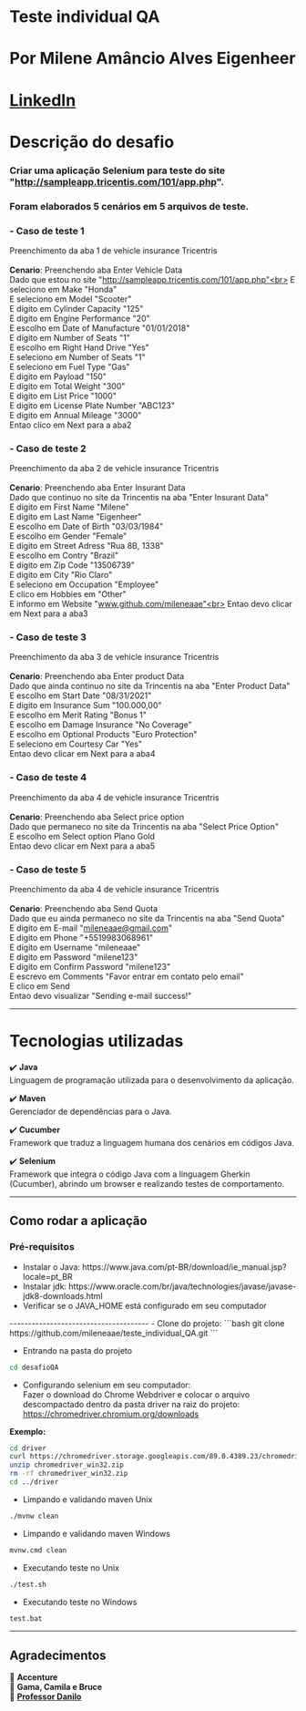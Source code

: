# Teste individual QA <br>
# Por Milene Amâncio Alves Eigenheer <br>
# [LinkedIn](https://www.linkedin.com/in/mileneaae)

# Descrição do desafio<br>
### Criar uma aplicação Selenium para teste do site "http://sampleapp.tricentis.com/101/app.php". 
### Foram elaborados 5 cenários em 5 arquivos de teste.<br>

### - Caso de teste 1
Preenchimento da aba 1 de vehicle insurance Tricentris<br>
<br>
<b>Cenario</b>: Preenchendo aba Enter Vehicle Data<br>
Dado que estou no site "http://sampleapp.tricentis.com/101/app.php"<br>
E seleciono em Make "Honda"<br>
E seleciono em Model "Scooter"<br>
E digito em Cylinder Capacity "125"<br>
E digito em Engine Performance "20"<br>
E escolho em Date of Manufacture "01/01/2018"<br>
E digito em Number of Seats "1"<br>
E escolho em Right Hand Drive "Yes"<br>
E seleciono em Number of Seats "1"<br>
E seleciono em Fuel Type "Gas"<br>
E digito em Payload "150"<br>
E digito em Total Weight "300"<br>
E digito em List Price "1000"<br>
E digito em License Plate Number "ABC123"<br>
E digito em Annual Mileage "3000"<br>
Entao clico em Next para a aba2<br>

### - Caso de teste 2
Preenchimento da aba 2 de vehicle insurance Tricentris<br>
<br>
<b>Cenario</b>: Preenchendo aba Enter Insurant Data<br>
Dado que continuo no site da Trincentis na aba "Enter Insurant Data"<br>
E digito em First Name "Milene"<br>
E digito em Last Name "Eigenheer"<br>
E escolho em Date of Birth "03/03/1984"<br>
E escolho em Gender "Female"<br>
E digito em Street Adress "Rua 8B, 1338"<br>
E escolho em Contry "Brazil"<br>
E digito em Zip Code "13506739"<br>
E digito em City "Rio Claro"<br>
E seleciono em Occupation "Employee"<br>
E clico em Hobbies em "Other"<br>
E informo em Website "www.github.com/mileneaae"<br>
Entao devo clicar em Next para a aba3<br>

### - Caso de teste 3
Preenchimento da aba 3 de vehicle insurance Tricentris<br>
<br>
<b>Cenario</b>: Preenchendo aba Enter product Data<br>
Dado que ainda continuo no site da Trincentis na aba "Enter Product Data"<br>
E escolho em Start Date "08/31/2021"<br>
E digito em Insurance Sum "100.000,00"<br>
E escolho em Merit Rating "Bonus 1"<br>
E escolho em Damage Insurance "No Coverage"<br>
E escolho em Optional Products "Euro Protection"<br>
E seleciono em Courtesy Car "Yes" <br>
Entao devo clicar em Next para a aba4<br>

### - Caso de teste 4
Preenchimento da aba 4 de vehicle insurance Tricentris<br>
<br>
<b>Cenario</b>: Preenchendo aba Select price option<br>
Dado que permaneco no site da Trincentis na aba "Select Price Option"<br>
E escolho em Select option Plano Gold<br>
Entao devo clicar em Next para a aba5<br>

### - Caso de teste 5
Preenchimento da aba 4 de vehicle insurance Tricentris<br>
<br>
<b>Cenario</b>: Preenchendo aba Send Quota<br>
Dado que eu ainda permaneco no site da Trincentis na aba "Send Quota"<br>
E digito em E-mail "mileneaae@gmail.com"<br>
E digito em Phone "+5519983068961"<br>
E digito em Username "mileneaae"<br>
E digito em Password "milene123"<br>
E digito em Confirm Password "milene123"<br>
E escrevo em Comments "Favor entrar em contato pelo email"<br>
E clico em Send<br>
Entao devo visualizar "Sending e-mail success!"<br>

-------------------------
# Tecnologias utilizadas
:heavy_check_mark: <b>Java</b><br>
Linguagem de programação utilizada para o desenvolvimento da aplicação.<br>

:heavy_check_mark: <b>Maven</b><br>
Gerenciador de dependências para o Java.<br>

:heavy_check_mark: <b>Cucumber</b><br>
Framework que traduz a linguagem humana dos cenários em códigos Java.<br>

:heavy_check_mark: <b>Selenium</b><br>
Framework que integra o código Java com a linguagem Gherkin (Cucumber), abrindo um browser e realizando testes de comportamento.<br>

-------------------------

## Como rodar a aplicação
### Pré-requisitos<br>
<ul>
<li>Instalar o Java: https://www.java.com/pt-BR/download/ie_manual.jsp?locale=pt_BR</li>
<li>Instalar jdk: https://www.oracle.com/br/java/technologies/javase/javase-jdk8-downloads.html</li>
<li>Verificar se o JAVA_HOME está configurado em seu computador</li>
</ul>
--------------------------------------
- Clone do projeto:
 ```bash
git clone https://github.com/mileneaae/teste_individual_QA.git
 ```

- Entrando na pasta do projeto
 ```bash
cd desafioQA
 ```

- Configurando selenium em seu computador:<br>
Fazer o download do Chrome Webdriver e colocar o arquivo descompactado dentro da pasta driver na raiz do projeto:<br>
https://chromedriver.chromium.org/downloads<br>

<b>Exemplo:</b><br>
 ```bash
cd driver
curl https://chromedriver.storage.googleapis.com/89.0.4389.23/chromedriver_win32.zip
unzip chromedriver_win32.zip
rm -rf chromedriver_win32.zip
cd ../driver
 ```

- Limpando e validando maven Unix
 ```bash
./mvnw clean
 ```
 
- Limpando e validando maven Windows
 ```bash
mvnw.cmd clean
 ```

- Executando teste no Unix
 ```bash
./test.sh
 ```

- Executando teste no Windows
 ```bash
test.bat
 ```

 ----------------------------------
## Agradecimentos
:purple_heart: <b>Accenture</b><br>
:green_heart: <b>Gama, Camila e Bruce</b><br>
:blue_heart: <b>[Professor Danilo](https://www.github.com/torneseumprogramador) </b><br>